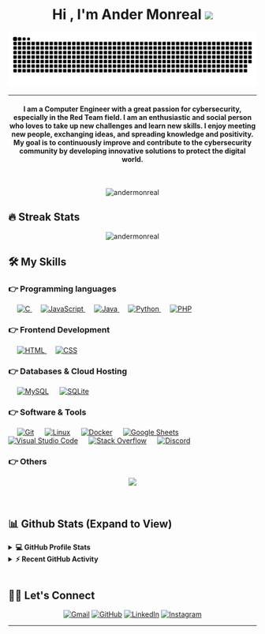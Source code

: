 
<h1 align="center">Hi , I'm Ander Monreal <img src="https://media.giphy.com/media/hvRJCLFzcasrR4ia7z/giphy.gif" width="35"></h1>
<p align="center">
  <!--- snake -->
	<div align="center">
	  <img  src="https://github.com/1999AZZAR/1999AZZAR/blob/readme/resources/img/grid-snake.svg"
	       alt="snake" /></a>
	</div>
</p>
<hr/>
<h4 align="center">I am a Computer Engineer with a great passion for cybersecurity, especially in the Red Team field. I am an enthusiastic and social person who loves to take up new challenges and learn new skills. I enjoy meeting new people, exchanging ideas, and spreading knowledge and positivity. My goal is to continuously improve and contribute to the cybersecurity community by developing innovative solutions to protect the digital world.</h4>
<br>
<p align="center"> <img src="https://komarev.com/ghpvc/?username=andermonreal&label=Profile%20views&color=0e75b6&style=plastic" alt="andermonreal" /> </p>

## 🔥 Streak Stats
<p align="center"><img src="https://github-readme-streak-stats.herokuapp.com/?user=andermonreal&theme=algolia" alt="andermonreal"  /></p>


## 🛠️ My Skills

### 👉 Programming languages

<p align="left"> 
  &emsp; 
  <a href="https://www.cprogramming.com/" target="_blank"> 
    <img alt="C" src="https://img.shields.io/badge/C%20-%232370ED.svg?logo=c&logoColor=white">
  </a> 
  &emsp;
  <a href="https://developer.mozilla.org/en-US/docs/Web/JavaScript" target="_blank"> 
     <img alt="JavaScript" src="https://img.shields.io/badge/JavaScript%20-%23F7DF1E.svg?logo=javascript&logoColor=black">
   </a>
  &emsp;
  <a href="https://www.java.com" target="_blank"> 
    <img alt="Java" src="https://img.shields.io/badge/Java-%23007396.svg?logo=java&logoColor=white">
  </a>
  &emsp;
   <a href="https://www.python.org" target="_blank">
    <img alt="Python" src="https://img.shields.io/badge/Python%20-%2314354C.svg?logo=python&logoColor=white">
  </a>
  &emsp;
  <a href="https://www.php.net/">
    <img alt="PHP" src="https://img.shields.io/badge/PHP-%23777BB4.svg?logo=php&logoColor=white"/>
  </a>
</p>

### 👉 Frontend Development
<p align="left"> 
  &emsp; 
  <a href="https://www.w3.org/html/" target="_blank"> 
   <img alt="HTML" src="https://img.shields.io/badge/HTML5%20-%23E34F26.svg?logo=html5&logoColor=white">
  </a>   
  &emsp;
  <a href="https://www.w3schools.com/css/" target="_blank">
    <img alt="CSS" src="https://img.shields.io/badge/CSS%20-%231572B6.svg?logo=css3&logoColor=white">
  </a> 
</p>

### 👉 Databases & Cloud Hosting
<p align="left">
  &emsp;
    <a href="https://www.mysql.com/"><img alt="MySQL" src="https://img.shields.io/badge/MySQL-%2300f.svg?style=flat&llogo=mysql&logoColor=white"></a>
  &emsp;
    <a href="https://www.sqlite.org/"><img alt="SQLite" src ="https://img.shields.io/badge/sqlite-%2307405e.svg?style=flat&logo=sqlite&logoColor=white"/></a>
 </p>

 ### 👉 Software & Tools 
<p>
  &emsp;
    <a href="#"><img alt="Git" src="https://img.shields.io/badge/Git%20-%23F05033.svg?logo=git&logoColor=white"></a>
  &emsp;
    <a href="#"><img alt="Linux" src="https://img.shields.io/badge/Linux-FCC624?style=flat&logo=linux&logoColor=black"></a>
  &emsp;
    <a href="#"><img alt="Docker" src="https://img.shields.io/badge/docker-%23F37626.svg?logo=docker&logoColor=white"></a>
  &emsp;
    <a href="#"><img alt="Google Sheets" src="https://img.shields.io/badge/Google%20Sheets%20-%2334A853.svg?logo=google%20sheets&logoColor=white"></a>
  &emsp;
    <a href="#"><img alt="Visual Studio Code" src="https://img.shields.io/badge/Visual%20Studio%20Code-0078d7.svg?logo=visual-studio-code&logoColor=white"></a>
  &emsp;
    <a href="#"><img alt="Stack Overflow" src="https://img.shields.io/badge/-Stack%20Overflow-FE7A16?logo=stack-overflow&logoColor=white"></a>
  &emsp;
    <a href="#"><img alt="Discord" src="https://img.shields.io/badge/discord%20-%23F37626.svg?logo=discord&logoColor=white"></a>
</p>

 ### 👉 Others
 <p align="center">
	 <img src="https://skillicons.dev/icons?i=docker,figma,github,md,nodejs,postman,react,jupyter&perline=14" />
 </p>
<br/>

## 📊 Github Stats (Expand to View) 


<details> 
  <summary><b>💻 GitHub Profile Stats</b></summary>
  <br/>
  <p align="center">
    <a href="https://github.com/anuraghazra/github-readme-stats"><img alt="Ander's Github Stats" src="https://github-readme-stats.vercel.app/api?username=andermonreal&show_icons=true&count_private=true&theme=algolia" height="192px"/></a>
<br/>
  &nbsp;
	  <img src="https://github-readme-stats.vercel.app/api/top-langs?username=andermonreal&show_icons=true&locale=en&layout=compact&theme=algolia" alt="andermonreal" height="192px"/>
  <br/>
  <b>Note:</b> Top languages is only a metric of the languages my public code consists of and doesn't reflect experience or skill level.
  </p>
</details>


<details>
  <summary><b>⚡ Recent GitHub Activity</b></summary>
  <br/>
   <a href="https://github.com/andermonreal"><img alt="Ander's Activity Graph" src="https://activity-graph.herokuapp.com/graph?username=andermonreal&custom_title=Ander%20Monreal's%20Contribution%20Graph&theme=react-dark" /></a>
  <br/>

</details>

<br/>

## 🙋‍♀️ Let's Connect
<p align="center">
	<a href="mailto:andermonreal2003@gmail.com"><img src="https://img.icons8.com/bubbles/50/000000/gmail.png" alt="Gmail"/></a>
	<a href="https://github.com/andermonreal"><img src="https://img.icons8.com/bubbles/50/000000/github.png" alt="GitHub"/></a>
	<a href="https://linkedin.com/in/ander-monreal-ayanz-485794291"><img src="https://img.icons8.com/bubbles/50/000000/linkedin.png" alt="LinkedIn"/></a>
	<a href="https://instagram.com/andeermonnreal"><img src="https://img.icons8.com/bubbles/50/000000/instagram.png" alt="Instagram"/></a>
	
</p>

<hr/>








